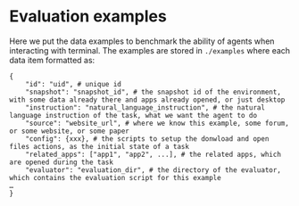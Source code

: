 # Evaluation examples

Here we put the data examples to benchmark the ability of agents when interacting with terminal.
The examples are stored in `./examples` where each data item formatted as:

```
{
    "id": "uid", # unique id
    "snapshot": "snapshot_id", # the snapshot id of the environment, with some data already there and apps already opened, or just desktop
    "instruction": "natural_language_instruction", # the natural language instruction of the task, what we want the agent to do
    "source": "website_url", # where we know this example, some forum, or some website, or some paper
    "config": {xxx}, # the scripts to setup the donwload and open files actions, as the initial state of a task
    "related_apps": ["app1", "app2", ...], # the related apps, which are opened during the task
    "evaluator": "evaluation_dir", # the directory of the evaluator, which contains the evaluation script for this example
…
}
```
